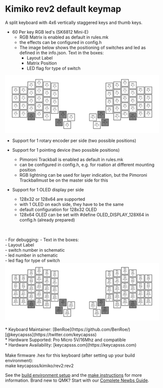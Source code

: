 # Kimiko rev2 default keymap

A split keyboard with 4x6 vertically staggered keys and thumb keys.

- 60 Per key RGB led's (SK6812 Mini-E)
	- RGB Matrix is enabled as default in rules.mk
	- the effects can be configured in config.h 
	- The image below shows the positioning of switches and led as defined in the info.json. Text in the boxes:<br /> 
		- Layout Label<br /> 
		- Matrix Position<br /> 
		- LED flag for type of switch<br /> 
<img src="https://github.com/Ex3c4Def/dev_images/blob/main/kimiko_rev2_layout_position_matrix.png" width="800" />

	
- Support for 1 rotary encoder per side (two possible positions)  
  
- Support for 1 pointing device (two possible positions)  
	- Pimoroni Trackball is enabled as default in rules.mk  
	- can be configured in config.h, e.g. for roation at different mounting position  
	- RGB lightning can be used for layer indication, but the Pimoroni Trackballmust be on the master side for this  
  	
- Support for 1 OLED display per side  
	- 128x32 or 128x64 are supported  
	- with 1 OLED on each side, they have to be the same  
	- default configuration for 128x32 OLED  
	- 128x64 OLED can be set with #define OLED_DISPLAY_128X64 in config.h (already prepared)  
<br /> 
<br />    
- For debugging:
	- Text in the boxes:<br />   
		- Layout Label<br />   
		- switch number in schematic<br />   
		- led number in schematic<br />   
		- led flag for type of switch<br /> 
<img src="https://github.com/Ex3c4Def/dev_images/blob/main/kimiko_rev2_layout_position_schematic.png" width="800" />
<br /> 
<br /> 
* Keyboard Maintainer: [BenRoe](https://github.com/BenRoe/) [@keycapsss](https://twitter.com/keycapsss)<br /> 
* Hardware Supported: Pro Micro 5V/16Mhz and compatible<br /> 
* Hardware Availability: [keycapsss.com](https://keycapsss.com)<br /> 
<br /> 
Make firmware .hex for this keyboard (after setting up your build environment):<br /> 
	make keycapsss/kimiko/rev2:rev2<br /> 

See the [build environment setup](https://docs.qmk.fm/#/getting_started_build_tools) and the [make instructions](https://docs.qmk.fm/#/getting_started_make_guide) for more information. Brand new to QMK? Start with our [Complete Newbs Guide](https://docs.qmk.fm/#/newbs).
